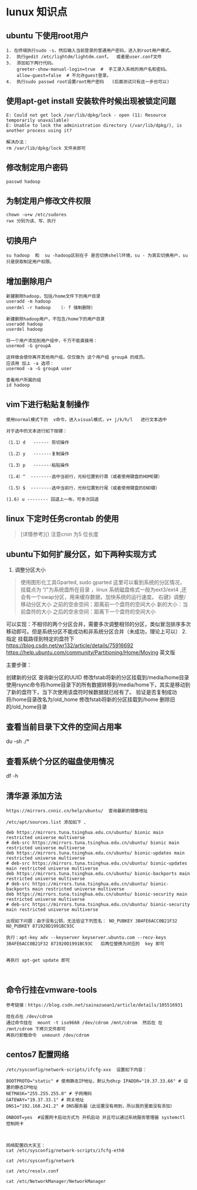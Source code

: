 # lunux 知识点

## ubuntu 下使用root用户

    1. 在终端执行sudo -s，然后输入当前登录的普通用户密码，进入到root用户模式。
    2.  执行gedit /etc/lightdm/lightdm.conf。  或者是user.conf文件
    3.  添加如下两行代码。
        greeter-show-manual-login=true  #  手工录入系统的用户名和密码。
        allow-guest=false  # 不允许guest登录。
    4.  执行sudo passwd root设置root用户密码   (后面测试只有这一步也可以)

## 使用apt-get install 安装软件时候出现被锁定问题

    E: Could not get lock /var/lib/dpkg/lock - open (11: Resource temporarily unavailable)
    E: Unable to lock the administration directory (/var/lib/dpkg/), is another process using it?

    解决办法：
    rm /var/lib/dpkg/lock 文件夹即可

## 修改制定用户密码
    passwd hadoop 

## 为制定用户修改文件权限
    chown -u+w /etc/sudores
    rwx 分别为读、写、执行

## 切换用户
    su hadoop  和  su -hadoop区别在于 是否切换shell环境，su - 为真实切换用户，su 只是获取制定用户权限。

## 增加删除用户
    新建删除hadoop，包括/home文件下的用户目录
    useradd -m hadoop
    userdel -r hadoop   （- f 强制删除）

    新建删除hadoop用户，不包含/home下的用户目录
    useradd hadoop
    userdel hadoop

    将一个用户添加到用户组中，千万不能直接用： 
    usermod -G groupA 
 
    这样做会使你离开其他用户组，仅仅做为 这个用户组 groupA 的成员。 
    应该用 加上 -a 选项： 
    usermod -a -G groupA user

    查看用户所属的组
    id hadoop

## vim下进行粘贴复制操作

    使用normal模式下的  v命令，进入visual模式，v+ j/k/h/l   进行文本选中

    对于选中的文本进行如下按键：

    （1.1）d   ------ 剪切操作

    （1.2）y   -------复制操作

    （1.3）p   -------粘贴操作

    （1.4）^  --------选中当前行，光标位置到行首（或者使用键盘的HOME键）

    （1.5）$  --------选中当前行，光标位置到行尾（或者使用键盘的END键）

    (1.6) u -------- 回退上一布，可多次回退


## linux 下定时任务crontab 的使用
> [详情参考]{}  注意cron 为5 位长度

## ubuntu下如何扩展分区，如下两种实现方式
1. 调整分区大小
> 使用图形化工具Gparted,  sudo gparted
这里可以看到系统的分区情况， 挂载点为  “/"为系统盘所在目录 ，linux 系统磁盘格式一般为ext3/ext4 ,还会有一个swap分区，用来缓存数据，加快系统的运行速度。
右键》调整/移动分区大小
之前的空余空间：距离前一个盘符的空间大小
新的大小：当前盘符的大小
之后的空余空间：距离下一个盘符的空间大小

可以实现：不相邻的两个分区合并，需要多次调整相邻的分区，类似冒泡排序多次移动即可。但是系统分区不能成功和非系统分区合并（未成功，理论上可以）
2. 指定 挂载路径到特定的盘符下
https://blog.csdn.net/wr132/article/details/75916692
https://help.ubuntu.com/community/Partitioning/Home/Moving 英文版

主要步骤：

创建新的分区
查询新分区的UUID
修改fstab将新的分区挂载到/media/home目录
使用rsync命令将/home目录下的所有数据转移到/media/home下，其实是移动到了新的盘符下，当下次使用该盘符时候数据就已经有了。
验证是否复制成功
将/home目录改名为/old_home
修改fstab将新的分区挂载到/home
删除旧的/old_home目录



## 查看当前目录下文件的空间占用率

du -sh ./*

## 查看系统个分区的磁盘使用情况
df -h 

## 清华源 添加方法
```
https://mirrors.cnnic.cn/help/ubuntu/  查询最新的镜像地址

/etc/apt/sources.list 添加如下 、

deb https://mirrors.tuna.tsinghua.edu.cn/ubuntu/ bionic main restricted universe multiverse
# deb-src https://mirrors.tuna.tsinghua.edu.cn/ubuntu/ bionic main restricted universe multiverse
deb https://mirrors.tuna.tsinghua.edu.cn/ubuntu/ bionic-updates main restricted universe multiverse
# deb-src https://mirrors.tuna.tsinghua.edu.cn/ubuntu/ bionic-updates main restricted universe multiverse
deb https://mirrors.tuna.tsinghua.edu.cn/ubuntu/ bionic-backports main restricted universe multiverse
# deb-src https://mirrors.tuna.tsinghua.edu.cn/ubuntu/ bionic-backports main restricted universe multiverse
deb https://mirrors.tuna.tsinghua.edu.cn/ubuntu/ bionic-security main restricted universe multiverse
# deb-src https://mirrors.tuna.tsinghua.edu.cn/ubuntu/ bionic-security main restricted universe multiverse

出现如下问题：由于没有公钥，无法验证下列签名： NO_PUBKEY 3B4FE6ACC0B21F32 NO_PUBKEY 871920D1991BC93C

执行：apt-key adv --keyserver keyserver.ubuntu.com --recv-keys 3B4FE6ACC0B21F32 871920D1991BC93C   后两位替换为对应的  key 即可


再执行 apt-get update 即可



```

## 命令行挂在vmware-tools 
```
参考链接：https://blog.csdn.net/sainazuoan1/article/details/105516931

挂在点在 /dev/cdrom
通过命令挂在  mount -t iso9660 /dev/cdrom /mnt/cdrom  然后在 在 /mnt/cdrom 下拷贝文件即可
再执行卸载命令  unmount /dev/cdrom 

```

## centos7 配置网络
```
/etc/sysconfig/network-scripts/ifcfg-xxx  设置如下内容：

BOOTPROTO="static" # 使用静态IP地址，默认为dhcp IPADDR="19.37.33.66" # 设置的静态IP地址
NETMASK="255.255.255.0" # 子网掩码 
GATEWAY="19.37.33.1" # 网关地址 
DNS1="192.168.241.2" # DNS服务器（此设置没有用到，所以我的里面没有添加）

ONBOOT=yes  #设置网卡启动方式为 开机启动 并且可以通过系统服务管理器 systemctl 控制网卡



网络配置四大天王：
cat /etc/sysconfig/network-scripts/ifcfg-eth0

cat /etc/sysconfig/network

cat /etc/resolv.conf 

cat /etc/NetworkManager/NetworkManager
```
